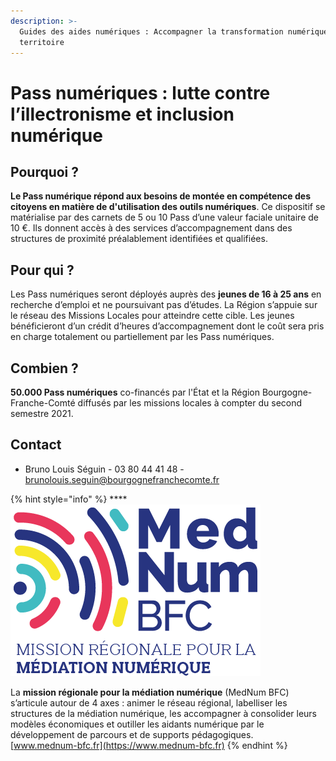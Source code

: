 ```yaml
---
description: >-
  Guides des aides numériques : Accompagner la transformation numérique du
  territoire
---
```


# Pass numériques : lutte contre l’illectronisme et inclusion numérique

## Pourquoi ?

**Le Pass numérique répond aux besoins de montée en compétence des citoyens en matière de d'utilisation des outils numériques**. Ce dispositif se matérialise par des carnets de 5 ou 10 Pass d’une valeur faciale unitaire de 10 €. Ils donnent accès à des services d’accompagnement dans des structures de proximité préalablement identifiées et qualifiées.

## Pour qui ?

Les Pass numériques seront déployés auprès des **jeunes de 16 à 25 ans** en recherche d’emploi et ne poursuivant pas d’études. La Région s’appuie sur le réseau des Missions Locales pour atteindre cette cible. Les jeunes bénéficieront d’un crédit d’heures d’accompagnement dont le coût sera pris en charge totalement ou partiellement par les Pass numériques.

## Combien ?

**50.000 Pass numériques** co-financés par l'État et la Région Bourgogne-Franche-Comté diffusés par les missions locales à compter du second semestre 2021.

## Contact

* Bruno Louis Séguin - 03 80 44 41 48 - brunolouis.seguin@bourgognefranchecomte.fr

{% hint style="info" %}
\*\*\*\*![](../../../.gitbook/assets/mednum-bfc.png)

La **mission régionale pour la médiation numérique** \(MedNum BFC\) s’articule autour de 4 axes : animer le réseau régional, labelliser les structures de la médiation numérique, les accompagner à consolider leurs modèles économiques et outiller les aidants numérique par le développement de parcours et de supports pédagogiques.   
[www.mednum-bfc.fr](https://www.mednum-bfc.fr)
{% endhint %}

